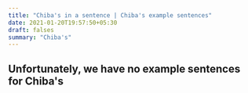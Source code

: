 ```yaml
---
title: "Chiba's in a sentence | Chiba's example sentences"
date: 2021-01-20T19:57:50+05:30
draft: falses
summary: "Chiba's"
---
```

## Unfortunately, we have no example sentences for Chiba's                 
